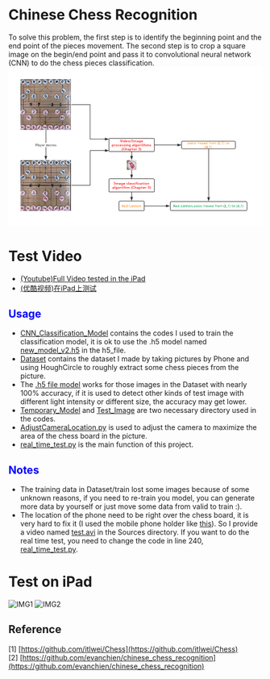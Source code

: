 # Chinese Chess Recognition
To solve this problem, the first step is to identify the beginning point and the end point of the pieces movement. The second step is to crop a square image on the begin/end point and pass it to convolutional neural network (CNN) to do the chess pieces classification.
![Flow Chart](./Sources/Flow%20chart.png)

# Test Video
- [(Youtube)Full Video tested in the iPad](https://youtu.be/6aI8yIMQmbc)
- [(优酷视频)在iPad上测试](https://v.youku.com/v_show/id_XNDU4MTU2MTAyMA==.html)

## <span style="color:blue">Usage</span>
- [CNN_Classification_Model](./CNN_Classification_Model) contains the codes I used to train the classification model, it is ok to use the .h5 model named [new_model_v2.h5](./h5_file/new_model_v2.h5) in the h5_file.
- [Dataset](./Dataset) contains the dataset I made by taking pictures by Phone and using HoughCircle to roughly extract some chess pieces from the picture.
- The [.h5 file model](./h5_file/new_model_v2.h5) works for those images in the Dataset with nearly 100% accuracy, if it is used to detect other kinds of test image with different light intensity or different size, the accuracy may get lower.
- [Temporary_Model](./Temporary_Model) and [Test_Image](./Test_Image) are two necessary directory used in the codes.
- [AdjustCameraLocation.py](AdjustCameraLocation.py) is used to adjust the camera to maximize the area of the chess board in the picture.
- [real_time_test.py](./real_time_test.py) is the main function of this project.

## <span style="color:blue">Notes</span>
- The training data in Dataset/train lost some images because of some unknown reasons, if you need to re-train you model, you can generate more data by yourself or just move some data from valid to train :).
- The location of the phone need to be right over the chess board, it is very hard to fix it (I used the mobile phone holder like [this](./Sources/Tools.png)). So I provide a video named [test.avi](./Sources/test.avi) in the Sources directory. If you want to do the real time test, you need to change the code in line 240, [real_time_test.py](./real_time_test.py).

# Test on iPad
![IMG1](https://github.com/zhwuer/Chinese-Chess/blob/master/Sources/Test_IMG1_processed.png)
![IMG2](https://github.com/zhwuer/Chinese-Chess/blob/master/Sources/Test_IMG2_processed.png)

## Reference
[1] [https://github.com/itlwei/Chess](https://github.com/itlwei/Chess)<br>
[2] [https://github.com/evanchien/chinese_chess_recognition](https://github.com/evanchien/chinese_chess_recognition)
